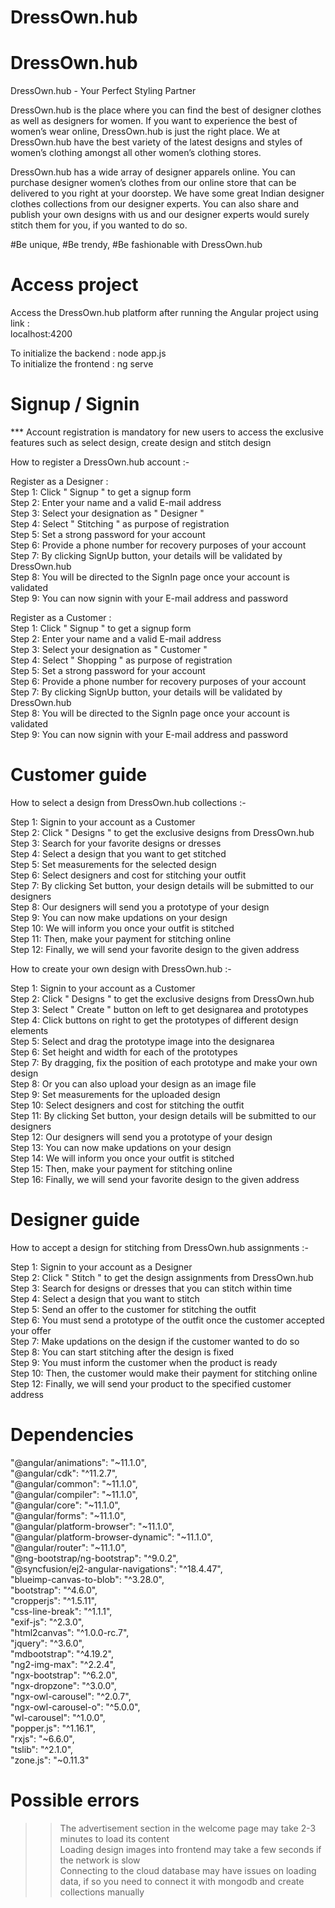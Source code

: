 # DressOwn.hub

# DressOwn.hub

DressOwn.hub - Your Perfect Styling Partner          

  DressOwn.hub is the place where you can find the best of designer clothes as well as designers for women. If you want to experience the best of women’s wear  online, DressOwn.hub is just the right place. We at DressOwn.hub have the best variety of the latest designs and styles of women’s clothing amongst all other women’s clothing stores.                       

  DressOwn.hub has a wide array of designer apparels online. You can purchase designer women’s clothes from our online store that can be delivered to you right at your doorstep. We have some great Indian designer clothes collections from our designer experts. You can also share and publish your own designs with us and our designer experts would surely stitch them for you, if you wanted to do so.                

#Be unique, #Be trendy, #Be fashionable with DressOwn.hub      


# Access project

Access the DressOwn.hub platform after running the Angular project using link :  
localhost:4200        

  To initialize the backend : node app.js          
  To initialize the frontend : ng serve


# Signup / Signin

*** Account registration is mandatory for new users to access the exclusive features such as select design, create design and stitch design             

How to register a DressOwn.hub account :-                      

Register as a Designer :            
  Step 1: Click " Signup " to get a signup form                
  Step 2: Enter your name and a valid E-mail address           
  Step 3: Select your designation as " Designer "           
  Step 4: Select " Stitching " as purpose of registration          
  Step 5: Set a strong password for your account            
  Step 6: Provide a phone number for recovery purposes of your account              
  Step 7: By clicking SignUp button, your details will be validated by DressOwn.hub               
  Step 8: You will be directed to the SignIn page once your account is validated             
  Step 9: You can now signin with your E-mail address and password               


Register as a Customer :            
  Step 1: Click " Signup " to get a signup form              
  Step 2: Enter your name and a valid E-mail address             
  Step 3: Select your designation as " Customer "                   
  Step 4: Select " Shopping " as purpose of registration                
  Step 5: Set a strong password for your account              
  Step 6: Provide a phone number for recovery purposes of your account                          
  Step 7: By clicking SignUp button, your details will be validated by DressOwn.hub              
  Step 8: You will be directed to the SignIn page once your account is validated             
  Step 9: You can now signin with your E-mail address and password             


# Customer guide

How to select a design from DressOwn.hub collections :-            

  Step 1: Signin to your account as a Customer              
  Step 2: Click " Designs " to get the exclusive designs from DressOwn.hub         
  Step 3: Search for your favorite designs or dresses               
  Step 4: Select a design that you want to get stitched                
  Step 5: Set measurements for the selected design            
  Step 6: Select designers and cost for stitching your outfit                      
  Step 7: By clicking Set button, your design details will be submitted to our designers             
  Step 8: Our designers will send you a prototype of your design              
  Step 9: You can now make updations on your design            
  Step 10: We will inform you once your outfit is stitched             
  Step 11: Then, make your payment for stitching online            
  Step 12: Finally, we will send your favorite design to the given address           


How to create your own design with DressOwn.hub :-             

  Step 1: Signin to your account as a Customer            
  Step 2: Click " Designs " to get the exclusive designs from DressOwn.hub             
  Step 3: Select " Create " button on left to get designarea and prototypes               
  Step 4: Click buttons on right to get the prototypes of different design elements                
  Step 5: Select and drag the prototype image into the designarea             
  Step 6: Set height and width for each of the prototypes                     
  Step 7: By dragging, fix the position of each prototype and make your own design                  
  Step 8: Or you can also upload your design as an image file          
  Step 9: Set measurements for the uploaded design             
  Step 10: Select designers and cost for stitching the outfit               
  Step 11: By clicking Set button, your design details will be submitted to our designers           
  Step 12: Our designers will send you a prototype of your design             
  Step 13: You can now make updations on your design            
  Step 14: We will inform you once your outfit is stitched            
  Step 15: Then, make your payment for stitching online             
  Step 16: Finally, we will send your favorite design to the given address            


# Designer guide

How to accept a design for stitching from DressOwn.hub assignments :-                 

  Step 1: Signin to your account as a Designer              
  Step 2: Click " Stitch " to get the design assignments from DressOwn.hub                
  Step 3: Search for designs or dresses that you can stitch within time            
  Step 4: Select a design that you want to stitch            
  Step 5: Send an offer to the customer for stitching the outfit                     
  Step 6: You must send a prototype of the outfit once the customer accepted your offer            
  Step 7: Make updations on the design if the customer wanted to do so            
  Step 8: You can start stitching after the design is fixed                 
  Step 9: You must inform the customer when the product is ready                
  Step 10: Then, the customer would make their payment for stitching online               
  Step 12: Finally, we will send your product to the specified customer address                    



# Dependencies

  "@angular/animations": "~11.1.0",                 
  "@angular/cdk": "^11.2.7",             
  "@angular/common": "~11.1.0",                    
  "@angular/compiler": "~11.1.0",                
  "@angular/core": "~11.1.0",            
  "@angular/forms": "~11.1.0",                 
  "@angular/platform-browser": "~11.1.0",             
  "@angular/platform-browser-dynamic": "~11.1.0",                     
  "@angular/router": "~11.1.0",              
  "@ng-bootstrap/ng-bootstrap": "^9.0.2",            
  "@syncfusion/ej2-angular-navigations": "^18.4.47",                   
  "blueimp-canvas-to-blob": "^3.28.0",               
  "bootstrap": "^4.6.0",                
  "cropperjs": "^1.5.11",                
  "css-line-break": "^1.1.1",                 
  "exif-js": "^2.3.0",              
  "html2canvas": "^1.0.0-rc.7",                
  "jquery": "^3.6.0",                    
  "mdbootstrap": "^4.19.2",                         
  "ng2-img-max": "^2.2.4",              
  "ngx-bootstrap": "^6.2.0",              
  "ngx-dropzone": "^3.0.0",                    
  "ngx-owl-carousel": "^2.0.7",                  
  "ngx-owl-carousel-o": "^5.0.0",                 
  "wl-carousel": "^1.0.0",             
  "popper.js": "^1.16.1",                    
  "rxjs": "~6.6.0",                 
  "tslib": "^2.1.0",                  
  "zone.js": "~0.11.3"                           







# Possible errors

  >> The advertisement section in the welcome page may take 2-3 minutes to load its content                           
  >> Loading design images into frontend may take a few seconds if the network is slow                     
  >> Connecting to the cloud database may have issues on loading data, if so you need to connect it with mongodb and create collections manually                   



